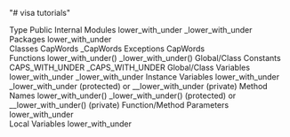 "# visa tutorials" 

Type	                    Public	            Internal
Modules	                    lower_with_under	_lower_with_under
Packages	                lower_with_under	 
Classes	                    CapWords	        _CapWords
Exceptions	                CapWords	 
Functions	                lower_with_under()	_lower_with_under()
Global/Class Constants	    CAPS_WITH_UNDER	    _CAPS_WITH_UNDER
Global/Class Variables	    lower_with_under	_lower_with_under
Instance Variables	        lower_with_under	_lower_with_under (protected) or __lower_with_under (private)
Method Names	            lower_with_under()	_lower_with_under() (protected) or __lower_with_under() (private)
Function/Method Parameters	lower_with_under	 
Local Variables	            lower_with_under	 
